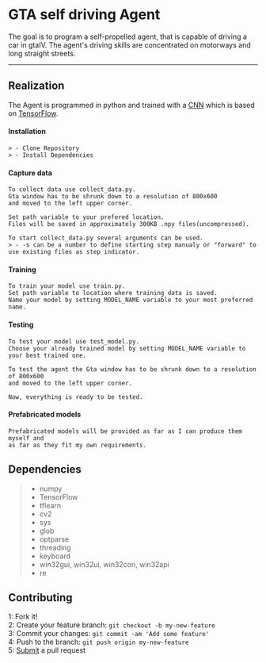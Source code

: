 GTA self driving Agent
===================


The goal is to program a self-propelled agent, that is capable of driving a car in gtaIV.
The agent's driving skills are concentrated on motorways and long straight streets.

----------


Realization
-------------

The Agent is programmed in python and trained with a [CNN](https://www.tensorflow.org/tutorials/wide_and_deep) which is based on [TensorFlow](https://www.tensorflow.org/).

#### <i class="icon-down-big"></i> Installation

	> - Clone Repository
	> - Install Dependencies

#### <i class="icon-camera"></i> Capture data

	To collect data use collect_data.py.
	Gta window has to be shrunk down to a resolution of 800x600
	and moved to the left upper corner.
	
	Set path variable to your prefered location.
	Files will be saved in approximately 300KB .npy files(uncompressed).
	
	To start collect_data.py several arguments can be used.
	> - -s can be a number to define starting step manualy or "forward" to 
	use existing files as step indicator.

#### <i class="icon-ccw"></i> Training

	To train your model use train.py.
	Set path variable to location where training data is saved.
	Name your model by setting MODEL_NAME variable to your most preferred name.
	
#### <i class="icon-right-big"></i> Testing

	To test your model use test_model.py.
	Choose your already trained model by setting MODEL_NAME variable to your best trained one.
	
	To test the agent the Gta window has to be shrunk down to a resolution of 800x600
	and moved to the left upper corner.
	
	Now, everything is ready to be tested.

#### <i class="icon-archive"></i> Prefabricated models

	Prefabricated models will be provided as far as I can produce them myself and 
	as far as they fit my own requirements.


Dependencies
-------------------

> - numpy
> - TensorFlow
> - tflearn
> - cv2
> - sys
> - glob
> - optparse
> - threading
> - keyboard
> - win32gui, win32ui, win32con, win32api
> - re

Contributing
-------------------
1: Fork it! <br>
2: Create your feature branch: `git checkout -b my-new-feature` <br>
3: Commit your changes: `git commit -am 'Add some feature'` <br>
4: Push to the branch: `git push origin my-new-feature` <br>
5: [Submit](https://help.github.com/articles/about-pull-requests/) a pull request <br>

